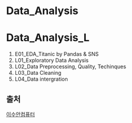 # Data_Analysis



# Data_Analysis_L

1. E01_EDA_Titanic by Pandas & SNS
1. L01_Exploratory Data Analysis
2. L02_Data Preprocessing, Quality, Techinques
3. L03_Data Cleaning
4. L04_Data intergration


## 출처
[이수안컴퓨터](https://www.youtube.com/playlist?list=PL7ZVZgsnLwEEZcVusN-fV_sJhQHq833OS)
